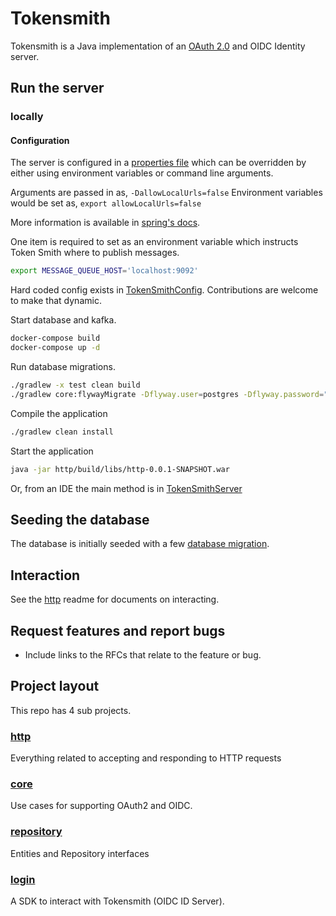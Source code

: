 # Tokensmith
Tokensmith is a Java implementation of an [OAuth 2.0](http://tools.ietf.org/html/rfc6749) and OIDC Identity server. 

## Run the server

### locally

#### Configuration

The server is configured in a [properties file](http/src/main/resources/application-default.properties) which can be 
overridden by either using environment variables or command line arguments.

Arguments are passed in as, `-DallowLocalUrls=false`
Environment variables would be set as, `export allowLocalUrls=false`

More information is available in [spring's docs](https://docs.spring.io/spring-boot/docs/1.3.0.M4/reference/html/boot-features-external-config.html).

One item is required to set as an environment variable which instructs Token Smith where to publish messages.
```bash
export MESSAGE_QUEUE_HOST='localhost:9092'
```

Hard coded config exists in [TokenSmithConfig](http/src/main/java/net/tokensmith/authorization/http/server/TokenSmithConfig.java).
Contributions are welcome to make that dynamic.

Start database and kafka.
```bash
docker-compose build
docker-compose up -d
```

Run database migrations.
```bash
./gradlew -x test clean build
./gradlew core:flywayMigrate -Dflyway.user=postgres -Dflyway.password="" -Dflyway.url="jdbc:postgresql://127.0.0.1:5432/auth"
```

Compile the application
```bash
./gradlew clean install
```

Start the application
```bash
java -jar http/build/libs/http-0.0.1-SNAPSHOT.war
```

Or, from an IDE the main method is in [TokenSmithServer](http/src/main/java/net/tokensmith/authorization/http/server/TokenSmithServer.java)

## Seeding the database

The database is initially seeded with a few [database migration](https://github.com/tokensmith/tokensmith/tree/development/core/src/main/resources/db/migration). 

## Interaction

See the [http](http/README.md) readme for documents on interacting.

## Request features and report bugs
 - Include links to the RFCs that relate to the feature or bug.

## Project layout
This repo has 4 sub projects.

### [http](http)
Everything related to accepting and responding to HTTP requests
### [core](core)
Use cases for supporting OAuth2 and OIDC.
### [repository](repository)
Entities and Repository interfaces
### [login](login)
A SDK to interact with Tokensmith (OIDC ID Server).